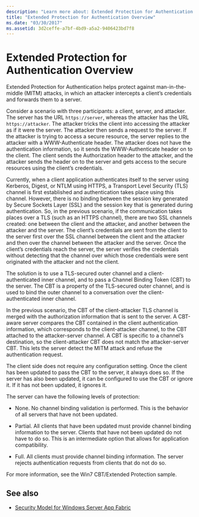 ```yaml
---
description: "Learn more about: Extended Protection for Authentication Overview"
title: "Extended Protection for Authentication Overview"
ms.date: "03/30/2017"
ms.assetid: 3d2ceffe-a7bf-4bd9-a5a2-9406423bd7f8
---
```

# Extended Protection for Authentication Overview

Extended Protection for Authentication helps protect against man-in-the-middle (MITM) attacks, in which an attacker intercepts a client’s credentials and forwards them to a server.  
  
 Consider a scenario with three participants: a client, server, and attacker. The server has the URL `https://server`, whereas the attacker has the URL `https://attacker`. The attacker tricks the client into accessing the attacker as if it were the server. The attacker then sends a request to the server. If the attacker is trying to access a secure resource, the server replies to the attacker with a WWW-Authenticate header. The attacker does not have the authentication information, so it sends the WWW-Authenticate header on to the client. The client sends the Authorization header to the attacker, and the attacker sends the header on to the server and gets access to the secure resources using the client’s credentials.  
  
 Currently, when a client application authenticates itself to the server using Kerberos, Digest, or NTLM using HTTPS, a Transport Level Security (TLS) channel is first established and authentication takes place using this channel. However, there is no binding between the session key generated by Secure Sockets Layer (SSL) and the session key that is generated during authentication. So, in the previous scenario, if the communication takes places over a TLS (such as an HTTPS channel), there are two SSL channels created: one between the client and the attacker, and another between the attacker and the server. The client’s credentials are sent from the client to the server first over the SSL channel between the client and the attacker and then over the channel between the attacker and the server. Once the client’s credentials reach the server, the server verifies the credentials without detecting that the channel over which those credentials were sent originated with the attacker and not the client.  
  
 The solution is to use a TLS-secured outer channel and a client-authenticated inner channel, and to pass a Channel Binding Token (CBT) to the server. The CBT is a property of the TLS-secured outer channel, and is used to bind the outer channel to a conversation over the client-authenticated inner channel.  
  
 In the previous scenario, the CBT of the client-attacker TLS channel is merged with the authorization information that is sent to the server. A CBT-aware server compares the CBT contained in the client authentication information, which corresponds to the client-attacker channel, to the CBT attached to the attacker-server channel. A CBT is specific to a channel’s destination, so the client-attacker CBT does not match the attacker-server CBT. This lets the server detect the MITM attack and refuse the authentication request.  
  
 The client side does not require any configuration setting. Once the client has been updated to pass the CBT to the server, it always does so. If the server has also been updated, it can be configured to use the CBT or ignore it. If it has not been updated, it ignores it.  
  
 The server can have the following levels of protection:  
  
- None. No channel binding validation is performed. This is the behavior of all servers that have not been updated.  
  
- Partial. All clients that have been updated must provide channel binding information to the server. Clients that have not been updated do not have to do so. This is an intermediate option that allows for application compatibility.  
  
- Full. All clients must provide channel binding information. The server rejects authentication requests from clients that do not do so.  
  
 For more information, see the Win7 CBT/Extended Protection sample.  
  
## See also

- [Security Model for Windows Server App Fabric](/previous-versions/appfabric/ee677202(v=azure.10))
